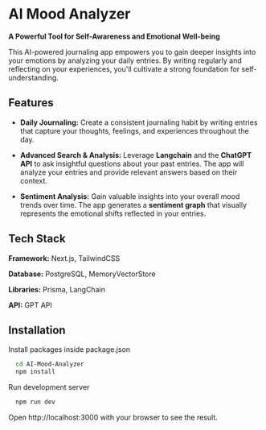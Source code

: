 
# AI Mood Analyzer

**A Powerful Tool for Self-Awareness and Emotional Well-being**

This AI-powered journaling app empowers you to gain deeper insights into your emotions by analyzing your daily entries. By writing regularly and reflecting on your experiences, you'll cultivate a strong foundation for self-understanding. 




## Features

- **Daily Journaling:** Create a consistent journaling habit by writing entries that capture your thoughts, feelings, and experiences throughout the day.

- **Advanced Search & Analysis:** Leverage **Langchain** and the **ChatGPT API** to ask insightful questions about your past entries. The app will analyze your entries and provide relevant answers based on their context.

- **Sentiment Analysis:** Gain valuable insights into your overall mood trends over time. The app generates a **sentiment graph** that visually represents the emotional shifts reflected in your entries.




## Tech Stack

**Framework:** Next.js, TailwindCSS

**Database:** PostgreSQL, MemoryVectorStore

**Libraries:** Prisma, LangChain

**API:** GPT API


## Installation

Install packages inside package.json

```bash
  cd AI-Mood-Analyzer
  npm install 
```

Run development server

```bash
  npm run dev
```

Open http://localhost:3000 with your browser to see the result.
    
